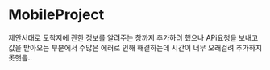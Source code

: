 # MobileProject
제안서대로 도착지에 관한 정보를 알려주는 창까지 추가하려 했으나 APi요청을 보내고 값을 받아오는 부분에서 수많은 에러로 인해 해결하는데 시간이 너무 오래걸려 추가하지 못햇음..
